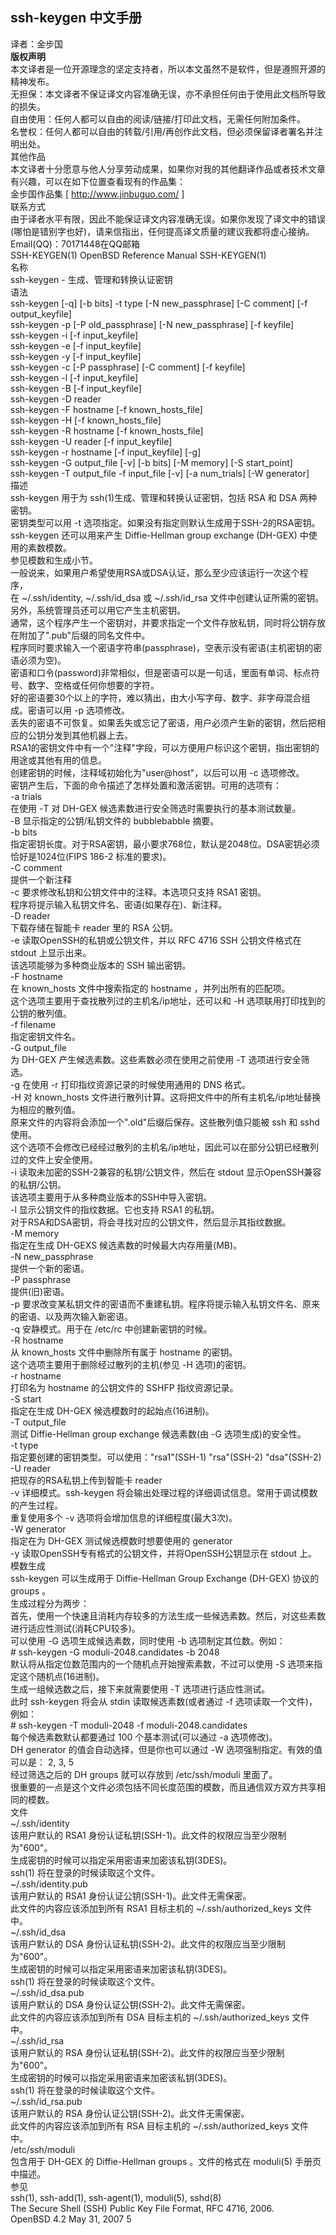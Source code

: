 ## ssh-keygen 中文手册  
译者：金步国  
**版权声明**  
本文译者是一位开源理念的坚定支持者，所以本文虽然不是软件，但是遵照开源的精神发布。  
无担保：本文译者不保证译文内容准确无误，亦不承担任何由于使用此文档所导致的损失。  
自由使用：任何人都可以自由的阅读/链接/打印此文档，无需任何附加条件。  
名誉权：任何人都可以自由的转载/引用/再创作此文档，但必须保留译者署名并注明出处。  
其他作品  
本文译者十分愿意与他人分享劳动成果，如果你对我的其他翻译作品或者技术文章有兴趣，可以在如下位置查看现有的作品集：  
金步国作品集 [ http://www.jinbuguo.com/ ]  
联系方式  
由于译者水平有限，因此不能保证译文内容准确无误。如果你发现了译文中的错误(哪怕是错别字也好)，请来信指出，任何提高译文质量的建议我都将虚心接纳。  
Email(QQ)：70171448在QQ邮箱  
SSH-KEYGEN(1)              OpenBSD Reference Manual              SSH-KEYGEN(1)  
名称  
ssh-keygen - 生成、管理和转换认证密钥  
语法  
ssh-keygen [-q] [-b bits] -t type [-N new_passphrase] [-C comment] [-f output_keyfile]  
ssh-keygen -p [-P old_passphrase] [-N new_passphrase] [-f keyfile]  
ssh-keygen -i [-f input_keyfile]  
ssh-keygen -e [-f input_keyfile]  
ssh-keygen -y [-f input_keyfile]  
ssh-keygen -c [-P passphrase] [-C comment] [-f keyfile]  
ssh-keygen -l [-f input_keyfile]  
ssh-keygen -B [-f input_keyfile]  
ssh-keygen -D reader  
ssh-keygen -F hostname [-f known_hosts_file]  
ssh-keygen -H [-f known_hosts_file]  
ssh-keygen -R hostname [-f known_hosts_file]  
ssh-keygen -U reader [-f input_keyfile]  
ssh-keygen -r hostname [-f input_keyfile] [-g]  
ssh-keygen -G output_file [-v] [-b bits] [-M memory] [-S start_point]  
ssh-keygen -T output_file -f input_file [-v] [-a num_trials] [-W generator]  
描述  
ssh-keygen 用于为 ssh(1)生成、管理和转换认证密钥，包括 RSA 和 DSA 两种密钥。  
密钥类型可以用 -t 选项指定。如果没有指定则默认生成用于SSH-2的RSA密钥。  
ssh-keygen 还可以用来产生 Diffie-Hellman group exchange (DH-GEX) 中使用的素数模数。  
参见模数和生成小节。  
一般说来，如果用户希望使用RSA或DSA认证，那么至少应该运行一次这个程序，  
在 ~/.ssh/identity, ~/.ssh/id_dsa 或 ~/.ssh/id_rsa 文件中创建认证所需的密钥。  
另外，系统管理员还可以用它产生主机密钥。  
通常，这个程序产生一个密钥对，并要求指定一个文件存放私钥，同时将公钥存放在附加了".pub"后缀的同名文件中。  
程序同时要求输入一个密语字符串(passphrase)，空表示没有密语(主机密钥的密语必须为空)。  
密语和口令(password)非常相似，但是密语可以是一句话，里面有单词、标点符号、数字、空格或任何你想要的字符。  
好的密语要30个以上的字符，难以猜出，由大小写字母、数字、非字母混合组成。密语可以用 -p 选项修改。  
丢失的密语不可恢复。如果丢失或忘记了密语，用户必须产生新的密钥，然后把相应的公钥分发到其他机器上去。  
RSA1的密钥文件中有一个"注释"字段，可以方便用户标识这个密钥，指出密钥的用途或其他有用的信息。  
创建密钥的时候，注释域初始化为"user@host"，以后可以用 -c 选项修改。  
密钥产生后，下面的命令描述了怎样处置和激活密钥。可用的选项有：  
-a trials  
在使用 -T 对 DH-GEX 候选素数进行安全筛选时需要执行的基本测试数量。  
-B      显示指定的公钥/私钥文件的 bubblebabble 摘要。  
-b bits  
指定密钥长度。对于RSA密钥，最小要求768位，默认是2048位。DSA密钥必须恰好是1024位(FIPS 186-2 标准的要求)。  
-C comment  
提供一个新注释  
-c      要求修改私钥和公钥文件中的注释。本选项只支持 RSA1 密钥。  
程序将提示输入私钥文件名、密语(如果存在)、新注释。  
-D reader  
下载存储在智能卡 reader 里的 RSA 公钥。  
-e      读取OpenSSH的私钥或公钥文件，并以 RFC 4716 SSH 公钥文件格式在 stdout 上显示出来。  
该选项能够为多种商业版本的 SSH 输出密钥。  
-F hostname  
在 known_hosts 文件中搜索指定的 hostname ，并列出所有的匹配项。  
这个选项主要用于查找散列过的主机名/ip地址，还可以和 -H 选项联用打印找到的公钥的散列值。  
-f filename  
指定密钥文件名。  
-G output_file  
为 DH-GEX 产生候选素数。这些素数必须在使用之前使用 -T 选项进行安全筛选。  
-g      在使用 -r 打印指纹资源记录的时候使用通用的 DNS 格式。  
-H      对 known_hosts 文件进行散列计算。这将把文件中的所有主机名/ip地址替换为相应的散列值。  
原来文件的内容将会添加一个".old"后缀后保存。这些散列值只能被 ssh 和 sshd 使用。  
这个选项不会修改已经经过散列的主机名/ip地址，因此可以在部分公钥已经散列过的文件上安全使用。  
-i      读取未加密的SSH-2兼容的私钥/公钥文件，然后在 stdout 显示OpenSSH兼容的私钥/公钥。  
该选项主要用于从多种商业版本的SSH中导入密钥。  
-l      显示公钥文件的指纹数据。它也支持 RSA1 的私钥。  
对于RSA和DSA密钥，将会寻找对应的公钥文件，然后显示其指纹数据。  
-M memory  
指定在生成 DH-GEXS 候选素数的时候最大内存用量(MB)。  
-N new_passphrase  
提供一个新的密语。  
-P passphrase  
提供(旧)密语。  
-p      要求改变某私钥文件的密语而不重建私钥。程序将提示输入私钥文件名、原来的密语、以及两次输入新密语。  
-q      安静模式。用于在 /etc/rc 中创建新密钥的时候。  
-R hostname  
从 known_hosts 文件中删除所有属于 hostname 的密钥。  
这个选项主要用于删除经过散列的主机(参见 -H 选项)的密钥。  
-r hostname  
打印名为 hostname 的公钥文件的 SSHFP 指纹资源记录。  
-S start  
指定在生成 DH-GEX 候选模数时的起始点(16进制)。  
-T output_file  
测试 Diffie-Hellman group exchange 候选素数(由 -G 选项生成)的安全性。  
-t type  
指定要创建的密钥类型。可以使用："rsa1"(SSH-1) "rsa"(SSH-2) "dsa"(SSH-2)  
-U reader  
把现存的RSA私钥上传到智能卡 reader  
-v      详细模式。ssh-keygen 将会输出处理过程的详细调试信息。常用于调试模数的产生过程。  
重复使用多个 -v 选项将会增加信息的详细程度(最大3次)。  
-W generator  
指定在为 DH-GEX 测试候选模数时想要使用的 generator  
-y      读取OpenSSH专有格式的公钥文件，并将OpenSSH公钥显示在 stdout 上。  
模数生成  
ssh-keygen 可以生成用于 Diffie-Hellman Group Exchange (DH-GEX) 协议的 groups 。  
生成过程分为两步：  
首先，使用一个快速且消耗内存较多的方法生成一些候选素数。然后，对这些素数进行适应性测试(消耗CPU较多)。  
可以使用 -G 选项生成候选素数，同时使用 -b 选项制定其位数。例如：  
\# ssh-keygen -G moduli-2048.candidates -b 2048  
默认将从指定位数范围内的一个随机点开始搜索素数，不过可以使用 -S 选项来指定这个随机点(16进制)。  
生成一组候选数之后，接下来就需要使用 -T 选项进行适应性测试。  
此时 ssh-keygen 将会从 stdin 读取候选素数(或者通过 -f 选项读取一个文件)，例如：  
\# ssh-keygen -T moduli-2048 -f moduli-2048.candidates  
每个候选素数默认都要通过 100 个基本测试(可以通过 -a 选项修改)。  
DH generator 的值会自动选择，但是你也可以通过 -W 选项强制指定。有效的值可以是： 2, 3, 5  
经过筛选之后的 DH groups 就可以存放到 /etc/ssh/moduli 里面了。  
很重要的一点是这个文件必须包括不同长度范围的模数，而且通信双方双方共享相同的模数。  
文件  
~/.ssh/identity  
该用户默认的 RSA1 身份认证私钥(SSH-1)。此文件的权限应当至少限制为"600"。  
生成密钥的时候可以指定采用密语来加密该私钥(3DES)。  
ssh(1) 将在登录的时候读取这个文件。  
~/.ssh/identity.pub  
该用户默认的 RSA1 身份认证公钥(SSH-1)。此文件无需保密。  
此文件的内容应该添加到所有 RSA1 目标主机的 ~/.ssh/authorized_keys 文件中。  
~/.ssh/id_dsa  
该用户默认的 DSA 身份认证私钥(SSH-2)。此文件的权限应当至少限制为"600"。  
生成密钥的时候可以指定采用密语来加密该私钥(3DES)。  
ssh(1) 将在登录的时候读取这个文件。  
~/.ssh/id_dsa.pub  
该用户默认的 DSA 身份认证公钥(SSH-2)。此文件无需保密。  
此文件的内容应该添加到所有 DSA 目标主机的 ~/.ssh/authorized_keys 文件中。  
~/.ssh/id_rsa  
该用户默认的 RSA 身份认证私钥(SSH-2)。此文件的权限应当至少限制为"600"。  
生成密钥的时候可以指定采用密语来加密该私钥(3DES)。  
ssh(1) 将在登录的时候读取这个文件。  
~/.ssh/id_rsa.pub  
该用户默认的 RSA 身份认证公钥(SSH-2)。此文件无需保密。  
此文件的内容应该添加到所有 RSA 目标主机的 ~/.ssh/authorized_keys 文件中。  
/etc/ssh/moduli  
包含用于 DH-GEX 的 Diffie-Hellman groups 。文件的格式在 moduli(5) 手册页中描述。  
参见  
ssh(1), ssh-add(1), ssh-agent(1), moduli(5), sshd(8)  
The Secure Shell (SSH) Public Key File Format, RFC 4716, 2006.  
OpenBSD 4.2                      May 31, 2007                                5  
